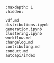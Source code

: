 ```{include} ../README.md
```

```{toctree}
:maxdepth: 1
:hidden:

vdf.md
distributions.ipynb
generation.ipynb
clustering.ipynb
workflow.md
changelog.md
contributing.md
conduct.md
autoapi/index
```